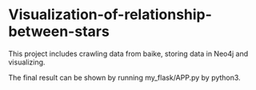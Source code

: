 # Visualization-of-relationship-between-stars

This project includes crawling data from baike, storing data in Neo4j and visualizing.

The final result can be shown by running my_flask/APP.py by python3.

